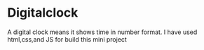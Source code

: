 # Digitalclock
A digital clock means it shows time in number format.
I have used html,css,and JS for build this mini project
